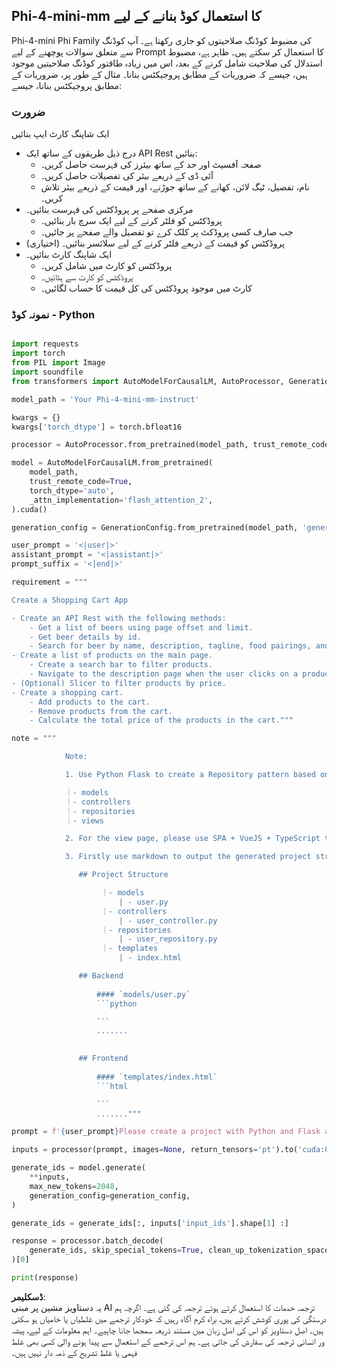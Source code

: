 ## **Phi-4-mini-mm کا استعمال کوڈ بنانے کے لیے**

Phi-4-mini Phi Family کی مضبوط کوڈنگ صلاحیتوں کو جاری رکھتا ہے۔ آپ کوڈنگ سے متعلق سوالات پوچھنے کے لیے Prompt کا استعمال کر سکتے ہیں۔ ظاہر ہے، مضبوط استدلال کی صلاحیت شامل کرنے کے بعد، اس میں زیادہ طاقتور کوڈنگ صلاحیتیں موجود ہیں، جیسے کہ ضروریات کے مطابق پروجیکٹس بنانا۔ مثال کے طور پر، ضروریات کے مطابق پروجیکٹس بنانا، جیسے:

### **ضرورت**

ایک شاپنگ کارٹ ایپ بنائیں

- درج ذیل طریقوں کے ساتھ ایک API Rest بنائیں:
    - صفحہ آفسیٹ اور حد کے ساتھ بیئرز کی فہرست حاصل کریں۔
    - آئی ڈی کے ذریعے بیئر کی تفصیلات حاصل کریں۔
    - نام، تفصیل، ٹیگ لائن، کھانے کے ساتھ جوڑنے، اور قیمت کے ذریعے بیئر تلاش کریں۔
- مرکزی صفحے پر پروڈکٹس کی فہرست بنائیں۔
    - پروڈکٹس کو فلٹر کرنے کے لیے ایک سرچ بار بنائیں۔
    - جب صارف کسی پروڈکٹ پر کلک کرے تو تفصیل والے صفحے پر جائیں۔
- (اختیاری) پروڈکٹس کو قیمت کے ذریعے فلٹر کرنے کے لیے سلائسر بنائیں۔
- ایک شاپنگ کارٹ بنائیں۔
    - پروڈکٹس کو کارٹ میں شامل کریں۔
    - پروڈکٹس کو کارٹ سے ہٹائیں۔
    - کارٹ میں موجود پروڈکٹس کی کل قیمت کا حساب لگائیں۔

### **نمونہ کوڈ - Python**

```python

import requests
import torch
from PIL import Image
import soundfile
from transformers import AutoModelForCausalLM, AutoProcessor, GenerationConfig,pipeline,AutoTokenizer

model_path = 'Your Phi-4-mini-mm-instruct'

kwargs = {}
kwargs['torch_dtype'] = torch.bfloat16

processor = AutoProcessor.from_pretrained(model_path, trust_remote_code=True)

model = AutoModelForCausalLM.from_pretrained(
    model_path,
    trust_remote_code=True,
    torch_dtype='auto',
    _attn_implementation='flash_attention_2',
).cuda()

generation_config = GenerationConfig.from_pretrained(model_path, 'generation_config.json')

user_prompt = '<|user|>'
assistant_prompt = '<|assistant|>'
prompt_suffix = '<|end|>'

requirement = """

Create a Shopping Cart App

- Create an API Rest with the following methods:
    - Get a list of beers using page offset and limit.
    - Get beer details by id.
    - Search for beer by name, description, tagline, food pairings, and price.
- Create a list of products on the main page.
    - Create a search bar to filter products.
    - Navigate to the description page when the user clicks on a product.
- (Optional) Slicer to filter products by price.
- Create a shopping cart.
    - Add products to the cart.
    - Remove products from the cart.
    - Calculate the total price of the products in the cart."""

note = """ 

            Note:

            1. Use Python Flask to create a Repository pattern based on the following structure to generate the files

            ｜- models
            ｜- controllers
            ｜- repositories
            ｜- views

            2. For the view page, please use SPA + VueJS + TypeScript to build

            3. Firstly use markdown to output the generated project structure (including directories and files), and then generate the  file names and corresponding codes step by step, output like this 

               ## Project Structure

                    ｜- models
                        | - user.py
                    ｜- controllers
                        | - user_controller.py
                    ｜- repositories
                        | - user_repository.py
                    ｜- templates
                        | - index.html

               ## Backend
                 
                   #### `models/user.py`
                   ```python

                   ```
                   .......
               

               ## Frontend
                 
                   #### `templates/index.html`
                   ```html

                   ```
                   ......."""

prompt = f'{user_prompt}Please create a project with Python and Flask according to the following requirements：\n{requirement}{note}{prompt_suffix}{assistant_prompt}'

inputs = processor(prompt, images=None, return_tensors='pt').to('cuda:0')

generate_ids = model.generate(
    **inputs,
    max_new_tokens=2048,
    generation_config=generation_config,
)

generate_ids = generate_ids[:, inputs['input_ids'].shape[1] :]

response = processor.batch_decode(
    generate_ids, skip_special_tokens=True, clean_up_tokenization_spaces=False
)[0]

print(response)

```

**ڈسکلیمر**:  
یہ دستاویز مشین پر مبنی AI ترجمہ خدمات کا استعمال کرتے ہوئے ترجمہ کی گئی ہے۔ اگرچہ ہم درستگی کی پوری کوشش کرتے ہیں، براہ کرم آگاہ رہیں کہ خودکار ترجمے میں غلطیاں یا خامیاں ہو سکتی ہیں۔ اصل دستاویز کو اس کی اصل زبان میں مستند ذریعہ سمجھا جانا چاہیے۔ اہم معلومات کے لیے، پیشہ ور انسانی ترجمہ کی سفارش کی جاتی ہے۔ ہم اس ترجمے کے استعمال سے پیدا ہونے والی کسی بھی غلط فہمی یا غلط تشریح کے ذمہ دار نہیں ہیں۔